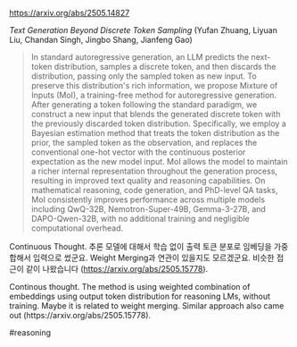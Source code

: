 https://arxiv.org/abs/2505.14827

*Text Generation Beyond Discrete Token Sampling* (Yufan Zhuang, Liyuan Liu, Chandan Singh, Jingbo Shang, Jianfeng Gao)

> In standard autoregressive generation, an LLM predicts the next-token distribution, samples a discrete token, and then discards the distribution, passing only the sampled token as new input. To preserve this distribution's rich information, we propose Mixture of Inputs (MoI), a training-free method for autoregressive generation. After generating a token following the standard paradigm, we construct a new input that blends the generated discrete token with the previously discarded token distribution. Specifically, we employ a Bayesian estimation method that treats the token distribution as the prior, the sampled token as the observation, and replaces the conventional one-hot vector with the continuous posterior expectation as the new model input. MoI allows the model to maintain a richer internal representation throughout the generation process, resulting in improved text quality and reasoning capabilities. On mathematical reasoning, code generation, and PhD-level QA tasks, MoI consistently improves performance across multiple models including QwQ-32B, Nemotron-Super-49B, Gemma-3-27B, and DAPO-Qwen-32B, with no additional training and negligible computational overhead.

Continuous Thought. 추론 모델에 대해서 학습 없이 출력 토큰 분포로 임베딩을 가중합해서 입력으로 썼군요. Weight Merging과 연관이 있을지도 모르겠군요. 비슷한 접근이 같이 나왔습니다 (https://arxiv.org/abs/2505.15778).

<english>
Continous thought. The method is using weighted combination of embeddings using output token distribution for reasoning LMs, without training. Maybe it is related to weight merging. Similar approach also came out (https://arxiv.org/abs/2505.15778).
</english>

#reasoning 
